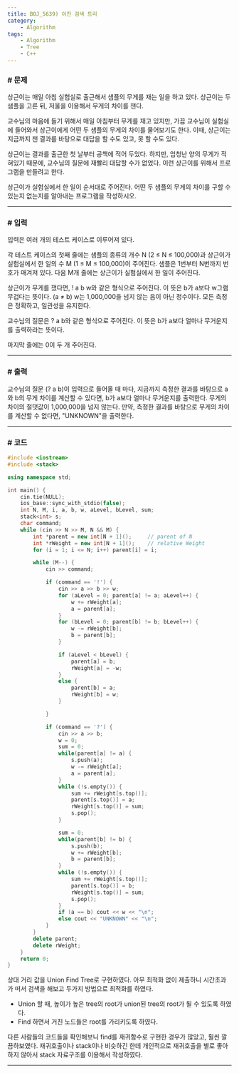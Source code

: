 ```yaml
---
title: BOJ_5639) 이진 검색 트리
category:
    - Algorithm
tags:
    - Algorithm
    - Tree
    - C++
---
```


### # 문제
상근이는 매일 아침 실험실로 출근해서 샘플의 무게를 재는 일을 하고 있다. 상근이는 두 샘플을 고른 뒤, 저울을 이용해서 무게의 차이를 잰다.

교수님의 마음에 들기 위해서 매일 아침부터 무게를 재고 있지만, 가끔 교수님이 실험실에 들어와서 상근이에게 어떤 두 샘플의 무게의 차이를 물어보기도 한다. 이때, 상근이는 지금까지 잰 결과를 바탕으로 대답을 할 수도 있고, 못 할 수도 있다.

상근이는 결과를 출근한 첫 날부터 공책에 적어 두었다. 하지만, 엄청난 양의 무게가 적혀있기 때문에, 교수님의 질문에 재빨리 대답할 수가 없었다. 이런 상근이를 위해서 프로그램을 만들려고 한다.

상근이가 실험실에서 한 일이 순서대로 주어진다. 어떤 두 샘플의 무게의 차이를 구할 수 있는지 없는지를 알아내는 프로그램을 작성하시오.

---

### # 입력
입력은 여러 개의 테스트 케이스로 이루어져 있다.

각 테스트 케이스의 첫째 줄에는 샘플의 종류의 개수 N (2 ≤ N ≤ 100,000)과 상근이가 실험실에서 한 일의 수 M (1 ≤ M ≤ 100,000)이 주어진다. 샘플은 1번부터 N번까지 번호가 매겨져 있다. 다음 M개 줄에는 상근이가 실험실에서 한 일이 주어진다.

상근이가 무게를 쟀다면, ! a b w와 같은 형식으로 주어진다. 이 뜻은 b가 a보다 w그램 무겁다는 뜻이다. (a ≠ b) w는 1,000,000을 넘지 않는 음이 아닌 정수이다. 모든 측정은 정확하고, 일관성을 유지한다.

교수님의 질문은 ? a b와 같은 형식으로 주어진다. 이 뜻은 b가 a보다 얼마나 무거운지를 출력하라는 뜻이다.

마지막 줄에는 0이 두 개 주어진다.

---

### # 출력
교수님의 질문 (? a b)이 입력으로 들어올 때 마다, 지금까지 측정한 결과를 바탕으로 a와 b의 무게 차이를 계산할 수 있다면, b가 a보다 얼마나 무거운지를 출력한다. 무게의 차이의 절댓값이 1,000,000을 넘지 않는다. 만약, 측정한 결과를 바탕으로 무게의 차이를 계산할 수 없다면, "UNKNOWN"을 출력한다.

---

### # 코드
```cpp
#include <iostream>
#include <stack>

using namespace std;

int main() {
	cin.tie(NULL);
	ios_base::sync_with_stdio(false);
	int N, M, i, a, b, w, aLevel, bLevel, sum;
	stack<int> s;
	char command;
	while (cin >> N >> M, N && M) {
		int *parent = new int[N + 1]();		// parent of N
		int *rWeight = new int[N + 1]();	// relative Weight
		for (i = 1; i <= N; i++) parent[i] = i;

		while (M--) {
			cin >> command;

			if (command == '!') {
				cin >> a >> b >> w;
				for (aLevel = 0; parent[a] != a; aLevel++) {
					w += rWeight[a];
					a = parent[a];
				}
				for (bLevel = 0; parent[b] != b; bLevel++) {
					w -= rWeight[b];
					b = parent[b];
				}

				if (aLevel < bLevel) {
					parent[a] = b;
					rWeight[a] = -w;
				}
				else {
					parent[b] = a;
					rWeight[b] = w;
				}

			}

			if (command == '?') {
				cin >> a >> b;
				w = 0;
				sum = 0;
				while(parent[a] != a) {
					s.push(a);
					w -= rWeight[a];
					a = parent[a];
				}
				while (!s.empty()) {
					sum += rWeight[s.top()];
					parent[s.top()] = a;
					rWeight[s.top()] = sum;
					s.pop();
				}

				sum = 0;
				while(parent[b] != b) {
					s.push(b);
					w += rWeight[b];
					b = parent[b];
				}
				while (!s.empty()) {
					sum += rWeight[s.top()];
					parent[s.top()] = b;
					rWeight[s.top()] = sum;
					s.pop();
				}
				if (a == b) cout << w << "\n";
				else cout << "UNKNOWN" << "\n";
			}
		}
		delete parent;
		delete rWeight;
	}
	return 0;
}
```

상대 거리 값을 Union Find Tree로 구현하였다. 아무 최적화 없이 제출하니 시간초과가 떠서 검색을 해보고 두가지 방법으로 최적화를 하였다.

- Union 할 때, 높이가 높은 tree의 root가 union된 tree의 root가 될 수 있도록 하였다.
- Find 하면서 거친 노드들은 root를 가리키도록 하였다.

다른 사람들의 코드들을 확인해보니 find를 재귀함수로 구현한 경우가 많았고, 훨씬 깔끔하보였다. 재귀호출이나 stack이나 비슷하긴 한데 개인적으로 재귀호출을 별로 좋아하지 않아서 stack 자료구조를 이용해서 작성하였다.

---
